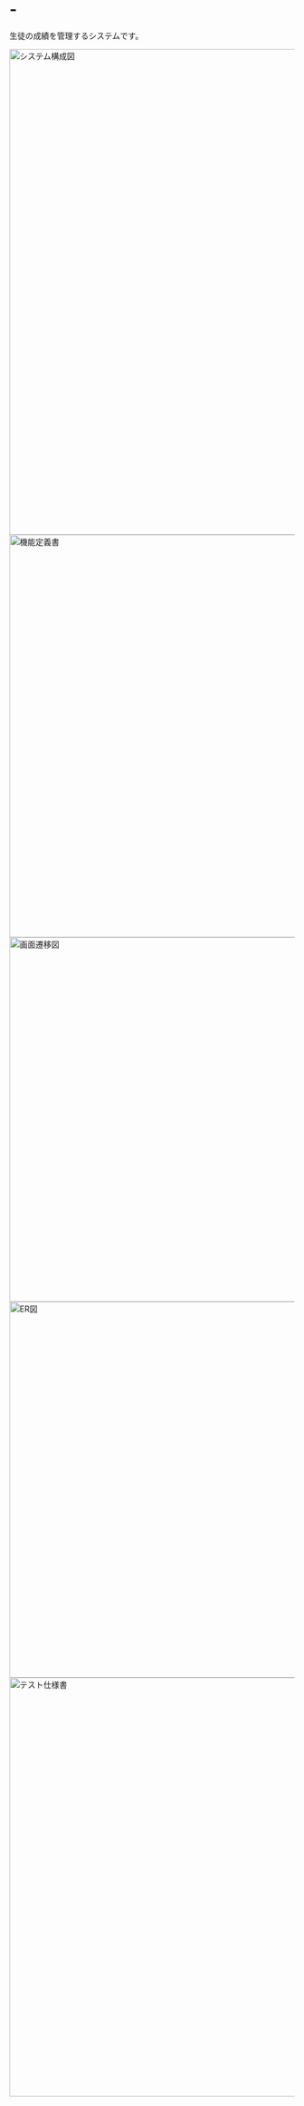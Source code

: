 ﻿# -
生徒の成績を管理するシステムです。

<img width="857" alt="システム構成図" src="https://user-images.githubusercontent.com/78953089/114299011-19c57200-9af4-11eb-88f5-500106e75e99.png">
<img width="710" alt="機能定義書" src="https://user-images.githubusercontent.com/78953089/114299097-86407100-9af4-11eb-8356-6f12ebefd957.png">
<img width="643" alt="画面遷移図" src="https://user-images.githubusercontent.com/78953089/114299104-8fc9d900-9af4-11eb-9b54-97f9ce93ac7f.png">
<img width="663" alt="ER図" src="https://user-images.githubusercontent.com/78953089/114299106-92c4c980-9af4-11eb-99bc-1b2d9af82869.png">
<img width="739" alt="テスト仕様書" src="https://user-images.githubusercontent.com/78953089/114299108-95bfba00-9af4-11eb-832f-61316bfb3aac.png">
